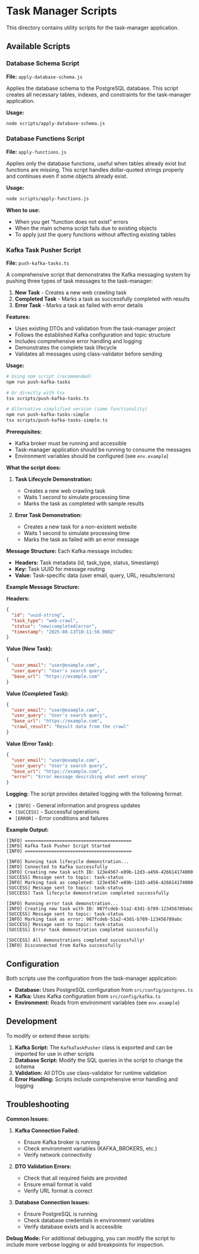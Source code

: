 # Task Manager Scripts

This directory contains utility scripts for the task-manager application.

## Available Scripts

### Database Schema Script

**File:** `apply-database-schema.js`

Applies the database schema to the PostgreSQL database. This script creates all necessary tables, indexes, and constraints for the task-manager application.

**Usage:**

```bash
node scripts/apply-database-schema.js
```

### Database Functions Script

**File:** `apply-functions.js`

Applies only the database functions, useful when tables already exist but functions are missing. This script handles dollar-quoted strings properly and continues even if some objects already exist.

**Usage:**

```bash
node scripts/apply-functions.js
```

**When to use:**

- When you get "function does not exist" errors
- When the main schema script fails due to existing objects
- To apply just the query functions without affecting existing tables

### Kafka Task Pusher Script

**File:** `push-kafka-tasks.ts`

A comprehensive script that demonstrates the Kafka messaging system by pushing three types of task messages to the task-manager:

1. **New Task** - Creates a new web crawling task
2. **Completed Task** - Marks a task as successfully completed with results
3. **Error Task** - Marks a task as failed with error details

**Features:**

- Uses existing DTOs and validation from the task-manager project
- Follows the established Kafka configuration and topic structure
- Includes comprehensive error handling and logging
- Demonstrates the complete task lifecycle
- Validates all messages using class-validator before sending

**Usage:**

```bash
# Using npm script (recommended)
npm run push-kafka-tasks

# Or directly with tsx
tsx scripts/push-kafka-tasks.ts

# Alternative simplified version (same functionality)
npm run push-kafka-tasks-simple
tsx scripts/push-kafka-tasks-simple.ts
```

**Prerequisites:**

- Kafka broker must be running and accessible
- Task-manager application should be running to consume the messages
- Environment variables should be configured (see `env.example`)

**What the script does:**

1. **Task Lifecycle Demonstration:**

   - Creates a new web crawling task
   - Waits 1 second to simulate processing time
   - Marks the task as completed with sample results

2. **Error Task Demonstration:**
   - Creates a new task for a non-existent website
   - Waits 1 second to simulate processing time
   - Marks the task as failed with an error message

**Message Structure:**
Each Kafka message includes:

- **Headers:** Task metadata (id, task_type, status, timestamp)
- **Key:** Task UUID for message routing
- **Value:** Task-specific data (user email, query, URL, results/errors)

**Example Message Structure:**

**Headers:**

```json
{
  "id": "uuid-string",
  "task_type": "web-crawl",
  "status": "new|completed|error",
  "timestamp": "2025-08-13T10:11:56.900Z"
}
```

**Value (New Task):**

```json
{
  "user_email": "user@example.com",
  "user_query": "User's search query",
  "base_url": "https://example.com"
}
```

**Value (Completed Task):**

```json
{
  "user_email": "user@example.com",
  "user_query": "User's search query",
  "base_url": "https://example.com",
  "crawl_result": "Result data from the crawl"
}
```

**Value (Error Task):**

```json
{
  "user_email": "user@example.com",
  "user_query": "User's search query",
  "base_url": "https://example.com",
  "error": "Error message describing what went wrong"
}
```

**Logging:**
The script provides detailed logging with the following format:

- `[INFO]` - General information and progress updates
- `[SUCCESS]` - Successful operations
- `[ERROR]` - Error conditions and failures

**Example Output:**

```
[INFO] ========================================
[INFO] Kafka Task Pusher Script Started
[INFO] ========================================

[INFO] Running task lifecycle demonstration...
[INFO] Connected to Kafka successfully
[INFO] Creating new task with ID: 123e4567-e89b-12d3-a456-426614174000
[SUCCESS] Message sent to topic: task-status
[INFO] Marking task as completed: 123e4567-e89b-12d3-a456-426614174000
[SUCCESS] Message sent to topic: task-status
[SUCCESS] Task lifecycle demonstration completed successfully

[INFO] Running error task demonstration...
[INFO] Creating new task with ID: 987fcdeb-51a2-43d1-b789-123456789abc
[SUCCESS] Message sent to topic: task-status
[INFO] Marking task as error: 987fcdeb-51a2-43d1-b789-123456789abc
[SUCCESS] Message sent to topic: task-status
[SUCCESS] Error task demonstration completed successfully

[SUCCESS] All demonstrations completed successfully!
[INFO] Disconnected from Kafka successfully
```

## Configuration

Both scripts use the configuration from the task-manager application:

- **Database:** Uses PostgreSQL configuration from `src/config/postgres.ts`
- **Kafka:** Uses Kafka configuration from `src/config/kafka.ts`
- **Environment:** Reads from environment variables (see `env.example`)

## Development

To modify or extend these scripts:

1. **Kafka Script:** The `KafkaTaskPusher` class is exported and can be imported for use in other scripts
2. **Database Script:** Modify the SQL queries in the script to change the schema
3. **Validation:** All DTOs use class-validator for runtime validation
4. **Error Handling:** Scripts include comprehensive error handling and logging

## Troubleshooting

**Common Issues:**

1. **Kafka Connection Failed:**

   - Ensure Kafka broker is running
   - Check environment variables (KAFKA_BROKERS, etc.)
   - Verify network connectivity

2. **DTO Validation Errors:**

   - Check that all required fields are provided
   - Ensure email format is valid
   - Verify URL format is correct

3. **Database Connection Issues:**
   - Ensure PostgreSQL is running
   - Check database credentials in environment variables
   - Verify database exists and is accessible

**Debug Mode:**
For additional debugging, you can modify the script to include more verbose logging or add breakpoints for inspection.
